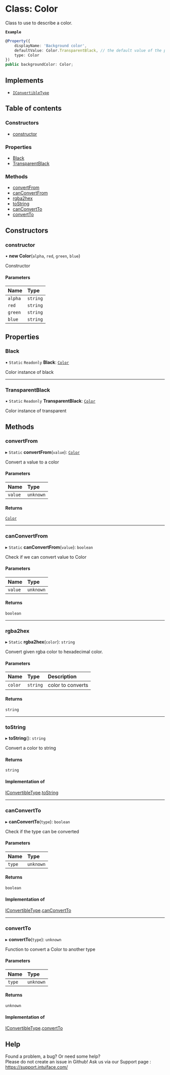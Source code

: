 # Class: Color

Class to use to describe a color.

**`Example`**

```ts
@Property({
    displayName: 'Background color',
    defaultValue: Color.TransparentBlack, // the default value of the property
    type: Color
})
public backgroundColor: Color;
```

## Implements

- [`IConvertibleType`](../interfaces/IConvertibleType.md)

## Table of contents

### Constructors

- [constructor](Color.md#constructor)

### Properties

- [Black](Color.md#black)
- [TransparentBlack](Color.md#transparentblack)

### Methods

- [convertFrom](Color.md#convertfrom)
- [canConvertFrom](Color.md#canconvertfrom)
- [rgba2hex](Color.md#rgba2hex)
- [toString](Color.md#tostring)
- [canConvertTo](Color.md#canconvertto)
- [convertTo](Color.md#convertto)

## Constructors

### constructor

• **new Color**(`alpha`, `red`, `green`, `blue`)

Constructor

#### Parameters

| Name | Type |
| :------ | :------ |
| `alpha` | `string` |
| `red` | `string` |
| `green` | `string` |
| `blue` | `string` |

## Properties

### Black

▪ `Static` `Readonly` **Black**: [`Color`](Color.md)

Color instance of black

___

### TransparentBlack

▪ `Static` `Readonly` **TransparentBlack**: [`Color`](Color.md)

Color instance of transparent

## Methods

### convertFrom

▸ `Static` **convertFrom**(`value`): [`Color`](Color.md)

Convert a value to a color

#### Parameters

| Name | Type |
| :------ | :------ |
| `value` | `unknown` |

#### Returns

[`Color`](Color.md)

___

### canConvertFrom

▸ `Static` **canConvertFrom**(`value`): `boolean`

Check if we can convert value to Color

#### Parameters

| Name | Type |
| :------ | :------ |
| `value` | `unknown` |

#### Returns

`boolean`

___

### rgba2hex

▸ `Static` **rgba2hex**(`color`): `string`

Convert given rgba color to hexadecimal color.

#### Parameters

| Name | Type | Description |
| :------ | :------ | :------ |
| `color` | `string` | color to converts |

#### Returns

`string`

___

### toString

▸ **toString**(): `string`

Convert a color to string

#### Returns

`string`

#### Implementation of

[IConvertibleType](../interfaces/IConvertibleType.md).[toString](../interfaces/IConvertibleType.md#tostring)

___

### canConvertTo

▸ **canConvertTo**(`type`): `boolean`

Check if the type can be converted

#### Parameters

| Name | Type |
| :------ | :------ |
| `type` | `unknown` |

#### Returns

`boolean`

#### Implementation of

[IConvertibleType](../interfaces/IConvertibleType.md).[canConvertTo](../interfaces/IConvertibleType.md#canconvertto)

___

### convertTo

▸ **convertTo**(`type`): `unknown`

Function to convert a Color to another type

#### Parameters

| Name | Type |
| :------ | :------ |
| `type` | `unknown` |

#### Returns

`unknown`

#### Implementation of

[IConvertibleType](../interfaces/IConvertibleType.md).[convertTo](../interfaces/IConvertibleType.md#convertto)


## Help
Found a problem, a bug? Or need some help?  
Please do not create an issue in Github! Ask us via our Support page : https://support.intuiface.com/